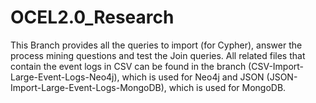 # OCEL2.0_Research

This Branch provides all the queries to import (for Cypher), answer the process mining questions and test the Join queries. All related files that contain the event logs in CSV can be found in the branch (CSV-Import-Large-Event-Logs-Neo4j), which is used for Neo4j and JSON (JSON-Import-Large-Event-Logs-MongoDB), which is used for MongoDB. 
